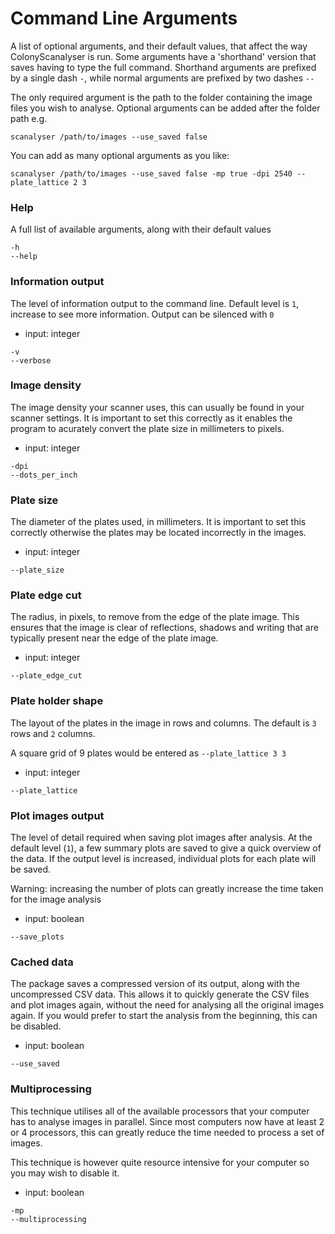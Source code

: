 # Command Line Arguments
A list of optional arguments, and their default values, that affect the way ColonyScanalyser is run. Some arguments have a 'shorthand' version that saves having to type the full command. Shorthand arguments are prefixed by a single dash `-`, while normal arguments are prefixed by two dashes `--`

The only required argument is the path to the folder containing the image files you wish to analyse. Optional arguments can be added after the folder path e.g.
```
scanalyser /path/to/images --use_saved false
```
You can add as many optional arguments as you like:
```
scanalyser /path/to/images --use_saved false -mp true -dpi 2540 --plate_lattice 2 3
```
### Help
A full list of available arguments, along with their default values
```
-h
--help
```
### Information output
The level of information output to the command line. Default level is `1`, increase to see more information. Output can be silenced with `0`

- input: integer
```
-v
--verbose
```
### Image density
The image density your scanner uses, this can usually be found in your scanner settings. It is important to set this correctly as it enables the program to acurately convert the plate size in millimeters to pixels.

- input: integer
```
-dpi
--dots_per_inch
```
### Plate size
The diameter of the plates used, in millimeters. It is important to set this correctly otherwise the plates may be located incorrectly in the images.

- input: integer
```
--plate_size
```
### Plate edge cut
The radius, in pixels, to remove from the edge of the plate image. This ensures that the image is clear of reflections, shadows and writing that are typically present near the edge of the plate image.

- input: integer
```
--plate_edge_cut
```
### Plate holder shape
The layout of the plates in the image in rows and columns. The default is `3` rows and `2` columns.

A square grid of 9 plates would be entered as `--plate_lattice 3 3`

- input: integer
```
--plate_lattice
```
### Plot images output
The level of detail required when saving plot images after analysis. At the default level (`1`), a few summary plots are saved to give a quick overview of the data. If the output level is increased, individual plots for each plate will be saved.

Warning: increasing the number of plots can greatly increase the time taken for the image analysis

- input: boolean
```
--save_plots
```
### Cached data
The package saves a compressed version of its output, along with the uncompressed CSV data. This allows it to quickly generate the CSV files and plot images again, without the need for analysing all the original images again. If you would prefer to start the analysis from the beginning, this can be disabled.

- input: boolean
```
--use_saved
```
### Multiprocessing
This technique utilises all of the available processors that your computer has to analyse images in parallel. Since most computers now have at least 2 or 4 processors, this can greatly reduce the time needed to process a set of images.

This technique is however quite resource intensive for your computer so you may wish to disable it.

- input: boolean
```
-mp
--multiprocessing
```

